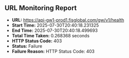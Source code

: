 ## URL Monitoring Report

- **URL:** https://api-gw1-prod1.fisglobal.com/gw/v1/health
- **Start Time:** 2025-07-30T20:40:18.231325
- **End Time:** 2025-07-30T20:40:18.499693
- **Total Time Taken:** 0.268368 seconds
- **HTTP Status Code:** 403
- **Status:** Failure
- **Failure Reason:** HTTP Status Code: 403
